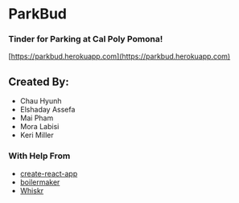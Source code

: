 # ParkBud

### Tinder for Parking at Cal Poly Pomona!

[https://parkbud.herokuapp.com](https://parkbud.herokuapp.com)

## Created By:
* Chau Hyunh
* Elshaday Assefa
* Mai Pham
* Mora Labisi
* Keri Miller

### With Help From
* [create-react-app](https://github.com/facebook/create-react-app)
* [boilermaker](https://github.com/FullstackAcademy/boilermaker)
* [Whiskr](https://github.com/Whiskr/whiskr)